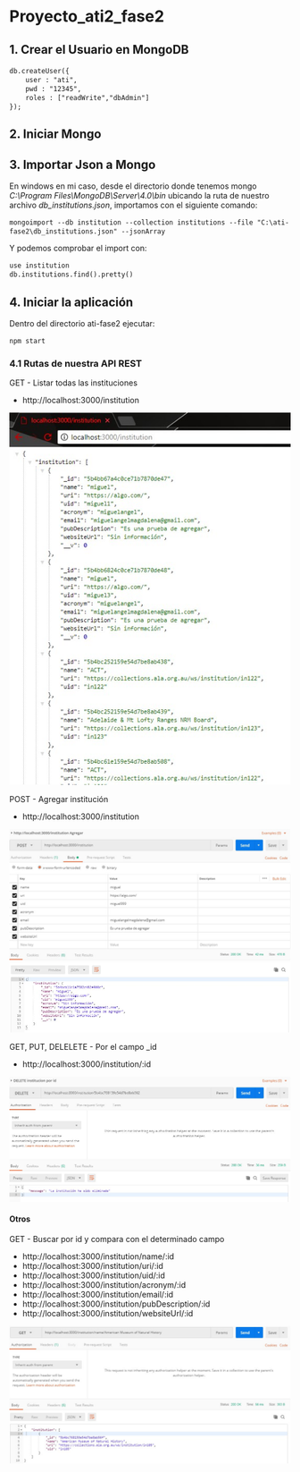 # Proyecto_ati2_fase2

## 1. Crear el Usuario en MongoDB

	db.createUser({
		user : "ati",
		pwd : "12345",
		roles : ["readWrite","dbAdmin"]
	});

## 2. Iniciar Mongo

## 3. Importar Json a Mongo

En windows en mi caso, desde el directorio donde tenemos mongo _C:\Program Files\MongoDB\Server\4.0\bin_ ubicando la ruta de nuestro archivo _db_institutions.json_, importamos con el siguiente comando: 
	
	mongoimport --db institution --collection institutions --file "C:\ati-fase2\db_institutions.json" --jsonArray

Y podemos comprobar el import con:
	
	use institution
	db.institutions.find().pretty()

## 4. Iniciar la aplicación

Dentro del directorio ati-fase2 ejecutar:
	
	npm start

### 4.1 Rutas de nuestra API REST

GET - Listar todas las instituciones

* http://localhost:3000/institution

![alt text](/images/get1.jpg "Listar todas las instituciones")

POST - Agregar institución

* http://localhost:3000/institution

![alt text](/images/post1.jpg "Agregar institución")
![alt text](/images/post2.jpg "Agregar institución")

GET, PUT, DELELETE - Por el campo _id

* http://localhost:3000/institution/:id

![alt text](/images/delete1.jpg "Borrar institución")

#### Otros

GET - Buscar por id y compara con el determinado campo

* http://localhost:3000/institution/name/:id
* http://localhost:3000/institution/uri/:id
* http://localhost:3000/institution/uid/:id
* http://localhost:3000/institution/acronym/:id
* http://localhost:3000/institution/email/:id
* http://localhost:3000/institution/pubDescription/:id
* http://localhost:3000/institution/websiteUrl/:id

![alt text](/images/get_name1.jpg "Buscar por nombre")